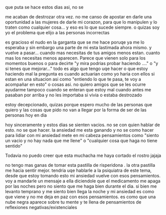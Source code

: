 que puta se hace estos dias asi, no se

me acaban de destrozar otra vez. no me canso de apostar en darle una oportunidad a las mujeres de darle mi corazon, para que lo manipulen y lo traten como cualquier cosa...
y eso es lo que sucede siempre. o quizas soy yo el problema que elijo a las personas incorrectas

es gracioso el nudo en la garganta que se me hace poruqe ya me lo esperaba y sin embargo una parte de mi esta lastimada ahora mismo.
y vuelve a pasar... cuando mas necesitas de tus amigos menos estan. cuanto mas los necesitas menos aparecen. Parece que vienen solo para los momentos buenos o para decirte "y mira podrias probar haciendo ...." o "y si tenes que mejorar..." todo es algo que tengo uqe hacer o que estoy haciendo mal
la pregunta es cuando actuarian como yo haria con ellos si estan en una situacion asi como "entiendo lo que te pasa, te voy a acompañar en esto" o cosas asi.
no quiero amigos que se les ocurre ayudarme tampoco cuando se enteran que estoy mal cuando antes me pasaban por arriba  y no les importaba si vivia o estaba destrozado

estoy decepcionado, quizas porque espero mucho de las personas que quiero y las cosas que pido no van a llegar por la forma de ser de las personas hoy en dia

hoy sinceramente y estos dias se sienten vacios. no se con quien hablar de esto. no se que hacer. la ansiedad me esta ganando y no se como hacer para lidiar con mi ansiedad
mete en mi cabeza pensamientos como "siento un vacio y no hay nada que me llene" o "cualquier cosa que haga no tiene sentido"

Todavia no puedo creer que esta muchacha me haya cortado el rostro jajaja

no tengo mas ganas de tomar esta pastilla de risperidona . la otra pastilla me hacia sentir mejor. tendria uqe hablarle a la psiquiatra de este tema, desde que estoy tomando esto mi ansiedad vuelve con esos pensamientos. voy a mandarle un mensaje a ella diciendole que el medicamento me apaga por las noches pero no siento que me haga bien durante el dia. si bien me levanto temprano y me siento bien llega la noche y mi ansiedad es como que viene y no me deja en paz con esos pensamientos. es como que una nube negra aparece sobre tu mente y te llena de pensamientos de reflexiones negativas/existenciales